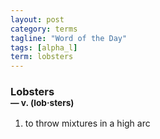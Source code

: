 ```yaml
---
layout: post
category: terms
tagline: "Word of the Day"
tags: [alpha_l]
term: lobsters
---
```


<h3>Lobsters<br/> <small>&mdash; v. (lob<span>&middot;</span>sters)</small></h3>
<p><ol>
<li>to throw mixtures in a high arc</li>
</ol></p>

